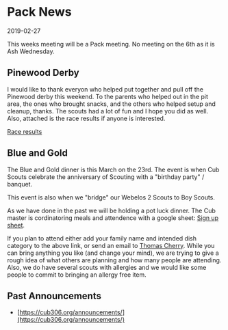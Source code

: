 # Pack News #
2019-02-27

This weeks meeting will be a Pack meeting.
No meeting on the 6th as it is Ash Wednesday.

## Pinewood Derby ##
I would like to thank everyon who helped put together and pull off the Pinewood derby this weekend. To the parents who helped out in the pit area, the ones who brought snacks, and the others who helped setup and cleanup, thanks. The scouts had a lot of fun and I hope you did as well. Also, attached is the race results if anyone is interested.

[Race results](Derby-results-2019.pdf)

## Blue and Gold ##
The Blue and Gold dinner is this March on the 23rd. The event is when Cub Scouts celebrate the anniversary of Scouting with a "birthday party" / banquet.

This event is also when we "bridge" our Webelos 2 Scouts to Boy Scouts. 

As we have done in the past we will be holding a pot luck dinner. The Cub master is cordinatoring meals and attendence with a google sheet: [Sign up sheet](https://docs.google.com/spreadsheets/d/1Xnif6eCK82NXsPdpr70X4U7MQeJ-dTXeC9kqgJkqILs/edit).

If you plan to attend either add your family name and intended dish category to the above link, or send an email to [Thomas Cherry](mailto:cubmaster@cub306.org?subject=blue%20and%20gold). While you can bring anything you like (and change your mind), we are trying to give a rough idea of what others are planning and how many people are attending. Also, we do have several scouts with allergies and we would like some people to commit to bringing an allergy free item.

## Past Announcements ##
* [https://cub306.org/announcements/](https://cub306.org/announcements/)